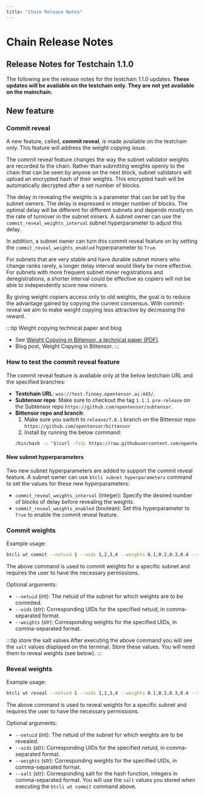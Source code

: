 ```yaml
---
title: "Chain Release Notes"
---
```


# Chain Release Notes

## Release Notes for Testchain 1.1.0

The following are the release notes for the testchain 1.1.0 updates. **These updates will be available on the testchain only. They are not yet available on the mainchain.**

## New feature

### Commit reveal

A new feature, called, **commit reveal**, is made available on the testchain only. This feature will address the weight copying issue. 

The commit reveal feature changes the way the subnet validator weights are recorded to the chain. Rather than submitting weights openly to the chain that can be seen by anyone on the next block, subnet validators will upload an encrypted hash of their weights. This encrypted hash will be automatically decrypted after a set number of blocks. 

The delay in revealing the weights is a parameter that can be set by the subnet owners. The delay is expressed in integer number of blocks. The optimal delay will be different for different subnets and depends mostly on the rate of turnover in the subnet miners. A subnet owner can use the `commit_reveal_weights_interval` subnet hyperparameter to adjust this delay.

In addition, a subnet owner can turn this commit reveal feature on by setting the `commit_reveal_weights_enabled` hyperparameter to `True`.

For subnets that are very stable and have durable subnet miners who change ranks rarely, a longer delay interval would likely be more effective. For subnets with more frequent subnet miner registrations and deregistrations, a shorter interval could be effective as copiers will not be able to independently score new miners.

By giving weight copiers access only to old weights, the goal is to reduce the advantage gained by copying the current consensus. With commit-reveal we aim to make weight copying less attractive by decreasing the reward.

:::tip Weight copying technical paper and blog
- See [Weight Copying in Bittensor, a technical paper (PDF)](/static/papers/BT_Weight_Copier-29May2024.pdf).
- Blog post, Weight Copying in Bittensor.
:::

### How to test the commit reveal feature

The commit reveal feature is available only at the below testchain URL and the specified branches:

- **Testchain URL**: `wss://test.finney.opentensor.ai:443/`.
- **Subtensor repo**: Make sure to checkout the tag `1.1.1 pre-release` on the Subtensor repo `https://github.com/opentensor/subtensor`.
- **Bittensor repo and branch**: 
    1. Make sure you switch to `release/7.0.1` branch on the Bittensor repo `https://github.com/opentensor/bittensor`
    2. Install by running the below command:
    ```bash
    /bin/bash -c "$(curl -fsSL https://raw.githubusercontent.com/opentensor/bittensor/master/scripts/install.sh)"
    ```

#### New subnet hyperparameters

Two new subnet hyperparameters are added to support the commit reveal feature. A subnet owner can use `btcli subnet hyperparameters` command to set the values for these new hyperparameters:

- `commit_reveal_weights_interval` (integer): Specify the desired number of blocks of delay before revealing the weights. 
- `commit_reveal_weights_enabled` (boolean): Set this hyperparameter to `True` to enable the commit reveal feature.

### Commit weights

Example usage:

```bash
btcli wt commit --netuid 1 --uids 1,2,3,4 --weights 0.1,0.2,0.3,0.4 --subtensor.network wss://test.chain.opentensor.ai:443
```
The above command is used to commit weights for a specific subnet and requires the user to have the necessary permissions.

Optional arguments:
- ``--netuid`` (int): The netuid of the subnet for which weights are to be commited.
- ``--uids`` (str): Corresponding UIDs for the specified netuid, in comma-separated format.
- ``--weights`` (str): Corresponding weights for the specified UIDs, in comma-separated format.

:::tip store the salt values 
After executing the above command you will see the `salt` values displayed on the terminal. Store these values. You will need them to reveal weights (see below).
:::

### Reveal weights

Example usage:

```bash
btcli wt reveal --netuid 1 --uids 1,2,3,4 --weights 0.1,0.2,0.3,0.4 --salt 163,241,217,11,161,142,147,189 --subtensor.network wss://test.chain.opentensor.ai:443
```

The above command is used to reveal weights for a specific subnet and requires the user to have the necessary permissions.

Optional arguments:
- ``--netuid`` (int): The netuid of the subnet for which weights are to be revealed.
- ``--uids`` (str): Corresponding UIDs for the specified netuid, in comma-separated format.
- ``--weights`` (str): Corresponding weights for the specified UIDs, in comma-separated format.
- ``--salt`` (str): Corresponding salt for the hash function, integers in comma-separated format. You will use the `salt` values you stored when executing the `btcli wt commit` command above.